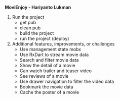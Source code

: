 **MoviEnjoy - Hariyanto Lukman**

1. Run the project
    - get pub
    - clean pub
    - build the project
    - run the project (deploy)
2. Additional features, improvements, or challenges
    - Use management state mobx
    - Use RxDart to stream movie data
    - Search and filter movie data
    - Show the detail of a movie
    - Can watch trailer and teaser video
    - See reviews of a movie
    - Use drawer navigation to filter the video data
    - Bookmark the movie data
    - Cache the poster of a movie

